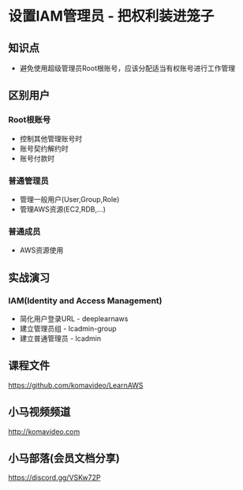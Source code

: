 设置IAM管理员 - 把权利装进笼子
==========================

## 知识点

* 避免使用超级管理员Root根账号，应该分配适当有权账号进行工作管理

## 区别用户

### Root根账号

+ 控制其他管理账号时
+ 账号契约解约时
+ 账号付款时

### 普通管理员

+ 管理一般用户(User,Group,Role)
+ 管理AWS资源(EC2,RDB,...)

### 普通成员

+ AWS资源使用

## 实战演习

### IAM(Identity and Access Management)

+ 简化用户登录URL - deeplearnaws
+ 建立管理员组 - lcadmin-group
+ 建立普通管理员 - lcadmin

## 课程文件

https://github.com/komavideo/LearnAWS

## 小马视频频道

http://komavideo.com

## 小马部落(会员文档分享)

https://discord.gg/VSKw72P